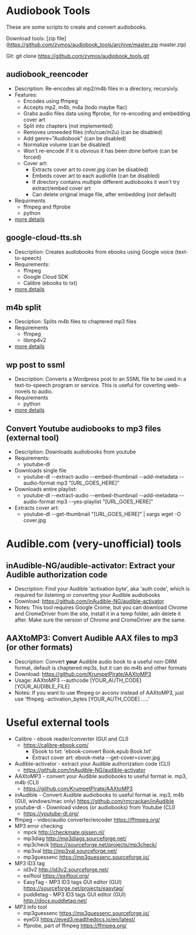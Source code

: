 # Audiobook Tools

These are some scripts to create and convert audiobooks.

Download tools: [zip file](https://github.com/zymos/audiobook_tools/archive/master.zip master.zip)

Git: git clone https://github.com/zymos/audiobook_tools.git



## audiobook_reencoder
* Description: Re-encodes all mp2/m4b files in a directory, recursivly.
* Features:
	* Encodes using ffmpeg
    * Accepts mp2, m4b, m4a (todo maybe flac)
    * Grabs audio files data using ffprobe, for re-encoding and embedding cover art
    * Split into chapters (not implemented)
    * Removes unneeded files (nfo/cue/m2u) (can be disabled)
    * Add genre="Audiobook" (can be disabled)
    * Normalize volume (can be disabled)
	* Won't re-encode if it is obvious it has been done before (can be forced)
    * Cover art:
    	* Extracts cover art to cover.jpg (can be disabled)
		* Embeds cover art to each audiofile (can be disabled)
		* If directory contains multiple different audiobooks it won't try extract/embed cover art
		* Can delete original image file, after embedding (not default)
* Requirments
	* ffmpeg and ffprobe
	* python
* [more details](https://github.com/zymos/audiobook_tools/tree/master/audiobook_reencoder)



## google-cloud-tts.sh
* Description: Creates audiobooks from ebooks using Google voice (text-to-speech)
*	Requirements:
	* ffmpeg
	* Google Cloud SDK
	* Calibre (ebooks to txt)
* [more details](https://github.com/zymos/audiobook_tools/tree/master/google_cloud_tts)



## m4b split
* Desciption: Splits m4b files to chaptered mp3 files
* Requirements
	* ffmpeg
	* libmp4v2
* [more details](https://github.com/zymos/audiobook_tools/tree/master/m4b_split)



## wp post to ssml
* Description: Converts a Wordpress post to an SSML file to be used in a text-to-speech program or service.  This is useful for coverting web-novels to audio.
* Requirements
	* python
* [more details](https://github.com/zymos/audiobook_tools/tree/master/wp_post_to_ssml)



## Convert Youtube audiobooks to mp3 files (external tool)
* Description: Downloads audiobooks from youtube
* Requirements:
	* youtube-dl
* Downloads single file
	* youtube-dl --extract-audio --embed-thumbnail --add-metadata --audio-format mp3 "[URL_GOES_HERE]"
* Downloads entire playlist: 
	* youtube-dl --extract-audio --embed-thumbnail --add-metadata --audio-format mp3 --yes-playlist "[URL_GOES_HERE]"
* Extracts cover art:  
	* youtube-dl --get-thumbnail "[URL_GOES_HERE]" | xargs wget -O cover.jpg



# Audible.com (very-unofficial) tools

## inAudible-NG/audible-activator: Extract your Audible authorization code
* Description: Find your Audible 'activation byte', aka 'auth code', which is required for listening or converting your Audible audiobooks
* Download: <https://github.com/inAudible-NG/audible-activator>
* Notes: This tool requires Google Crome, but you can download Chrome and CromeDriver from the site, install it in a temp folder, adn delete it after.  Make sure the version of Chrome and CromeDriver are the same.

## AAXtoMP3: Convert Audible AAX files to mp3 (or other formats)
* Description: Convert **your** Audible audio book to a useful non-DRM format, default is chaptered mp3s, but it can do m4b and other formats
* Download: <https://github.com/KrumpetPirate/AAXtoMP3>
* Usage: AAXtoMP3 --authcode [YOUR_AUTH_CODE] [YOUR_AUDIBLE_FILE]
* Notes: If you want to use ffmpeg or avconv instead of AAXtoMP3, just use 'ffmpeg -activation_bytes [YOUR_AUTH_CODE] .....'



# Useful external tools
* Calibre - ebook reader/converter (GUI and CLI)
	* <https://calibre-ebook.com/>
		* Ebook to txt: 'ebook-convert Book.epub Book.txt'
		* Extract cover art: ebook-meta --get-cover=cover.jpg
* Audible-activator - extract your Audible authorization code (CLI)
	* <https://github.com/inAudible-NG/audible-activator>
* AAXtoMP3 - convert your Audible audiobooks to useful format ie. mp3, m4b (CLI)
	*  <https://github.com/KrumpetPirate/AAXtoMP3>
* inAudible - Convert Audible audiobooks to useful format ie. mp3, m4b (GUI, windows/mac only) <https://github.com/rmcrackan/inAudible>
* youtube-dl - Download videos (or audiobooks) from Youtube (CLI)
	* <https://youtube-dl.org/>
* ffmpeg - video/audio converter/encoder <https://ffmpeg.org/>
* MP3 error checking
	* mpck <http://checkmate.gissen.nl/>
	* mp3diag <http://mp3diags.sourceforge.net/>
	* mp3check <https://sourceforge.net/projects/mp3check/>
	* mp3val <http://mp3val.sourceforge.net/>
	* mp3guessenc <https://mp3guessenc.sourceforge.io/>
* MP3 ID3 tag
	* id3v2  <http://id3v2.sourceforge.net/>
	* exiftool <https://exiftool.org/>
	* EasyTag - MP3 ID3 tags GUI editor (GUI) <https://sourceforge.net/projects/easytag/>
	* puddletag - MP3 ID3 tags GUI editor (GUI) <http://docs.puddletag.net/>
* MP3 info tool
	* mp3guessenc <https://mp3guessenc.sourceforge.io/>
	* eyeD3 <https://eyed3.readthedocs.io/en/latest/>
	* ffprobe, part of ffmpeg <https://ffmpeg.org/>
